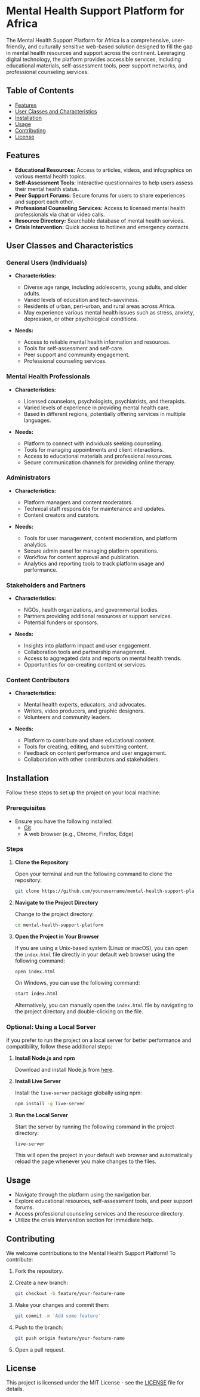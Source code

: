 # Mental Health Support Platform for Africa

The Mental Health Support Platform for Africa is a comprehensive, user-friendly, and culturally sensitive web-based solution designed to fill the gap in mental health resources and support across the continent. Leveraging digital technology, the platform provides accessible services, including educational materials, self-assessment tools, peer support networks, and professional counseling services.

## Table of Contents

- [Features](#features)
- [User Classes and Characteristics](#user-classes-and-characteristics)
- [Installation](#installation)
- [Usage](#usage)
- [Contributing](#contributing)
- [License](#license)

## Features

- **Educational Resources:** Access to articles, videos, and infographics on various mental health topics.
- **Self-Assessment Tools:** Interactive questionnaires to help users assess their mental health status.
- **Peer Support Forums:** Secure forums for users to share experiences and support each other.
- **Professional Counseling Services:** Access to licensed mental health professionals via chat or video calls.
- **Resource Directory:** Searchable database of mental health services.
- **Crisis Intervention:** Quick access to hotlines and emergency contacts.

## User Classes and Characteristics

### General Users (Individuals)

- **Characteristics:**
  - Diverse age range, including adolescents, young adults, and older adults.
  - Varied levels of education and tech-savviness.
  - Residents of urban, peri-urban, and rural areas across Africa.
  - May experience various mental health issues such as stress, anxiety, depression, or other psychological conditions.

- **Needs:**
  - Access to reliable mental health information and resources.
  - Tools for self-assessment and self-care.
  - Peer support and community engagement.
  - Professional counseling services.

### Mental Health Professionals

- **Characteristics:**
  - Licensed counselors, psychologists, psychiatrists, and therapists.
  - Varied levels of experience in providing mental health care.
  - Based in different regions, potentially offering services in multiple languages.

- **Needs:**
  - Platform to connect with individuals seeking counseling.
  - Tools for managing appointments and client interactions.
  - Access to educational materials and professional resources.
  - Secure communication channels for providing online therapy.

### Administrators

- **Characteristics:**
  - Platform managers and content moderators.
  - Technical staff responsible for maintenance and updates.
  - Content creators and curators.

- **Needs:**
  - Tools for user management, content moderation, and platform analytics.
  - Secure admin panel for managing platform operations.
  - Workflow for content approval and publication.
  - Analytics and reporting tools to track platform usage and performance.

### Stakeholders and Partners

- **Characteristics:**
  - NGOs, health organizations, and governmental bodies.
  - Partners providing additional resources or support services.
  - Potential funders or sponsors.

- **Needs:**
  - Insights into platform impact and user engagement.
  - Collaboration tools and partnership management.
  - Access to aggregated data and reports on mental health trends.
  - Opportunities for co-creating content or services.

### Content Contributors

- **Characteristics:**
  - Mental health experts, educators, and advocates.
  - Writers, video producers, and graphic designers.
  - Volunteers and community leaders.

- **Needs:**
  - Platform to contribute and share educational content.
  - Tools for creating, editing, and submitting content.
  - Feedback on content performance and user engagement.
  - Collaboration with other contributors and stakeholders.

## Installation

Follow these steps to set up the project on your local machine:

### Prerequisites

- Ensure you have the following installed:
  - [Git](https://git-scm.com/downloads)
  - A web browser (e.g., Chrome, Firefox, Edge)

### Steps

1. **Clone the Repository**

    Open your terminal and run the following command to clone the repository:

    ```sh
    git clone https://github.com/yourusername/mental-health-support-platform.git
    ```

2. **Navigate to the Project Directory**

    Change to the project directory:

    ```sh
    cd mental-health-support-platform
    ```

3. **Open the Project in Your Browser**

    If you are using a Unix-based system (Linux or macOS), you can open the `index.html` file directly in your default web browser using the following command:

    ```sh
    open index.html
    ```

    On Windows, you can use the following command:

    ```sh
    start index.html
    ```

    Alternatively, you can manually open the `index.html` file by navigating to the project directory and double-clicking on the file.

### Optional: Using a Local Server

If you prefer to run the project on a local server for better performance and compatibility, follow these additional steps:

1. **Install Node.js and npm**

    Download and install Node.js from [here](https://nodejs.org/).

2. **Install Live Server**

    Install the `live-server` package globally using npm:

    ```sh
    npm install -g live-server
    ```

3. **Run the Local Server**

    Start the server by running the following command in the project directory:

    ```sh
    live-server
    ```

    This will open the project in your default web browser and automatically reload the page whenever you make changes to the files.

## Usage

- Navigate through the platform using the navigation bar.
- Explore educational resources, self-assessment tools, and peer support forums.
- Access professional counseling services and the resource directory.
- Utilize the crisis intervention section for immediate help.

## Contributing

We welcome contributions to the Mental Health Support Platform! To contribute:

1. Fork the repository.
2. Create a new branch:

    ```sh
    git checkout -b feature/your-feature-name
    ```

3. Make your changes and commit them:

    ```sh
    git commit -m 'Add some feature'
    ```

4. Push to the branch:

    ```sh
    git push origin feature/your-feature-name
    ```

5. Open a pull request.

## License

This project is licensed under the MIT License - see the [LICENSE](LICENSE) file for details.

